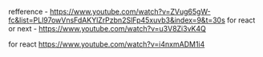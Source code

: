 refference - https://www.youtube.com/watch?v=ZVug65gW-fc&list=PLl97owVnsFdAKYlZrPzbn2SlFp45xuvb3&index=9&t=30s
for react or next - https://www.youtube.com/watch?v=u3V8Zi3vK4Q

for react  https://www.youtube.com/watch?v=i4nxmADM1i4
